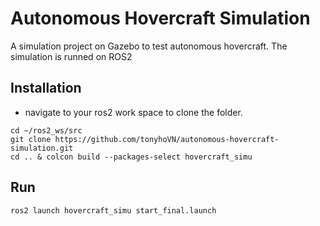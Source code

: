 # Autonomous Hovercraft Simulation
A simulation project on Gazebo to test autonomous hovercraft. The simulation is runned on ROS2

## Installation 
- navigate to your ros2 work space to clone the folder.
```
cd ~/ros2_ws/src
git clone https://github.com/tonyhoVN/autonomous-hovercraft-simulation.git
cd .. & colcon build --packages-select hovercraft_simu
```

## Run
```
ros2 launch hovercraft_simu start_final.launch
```
